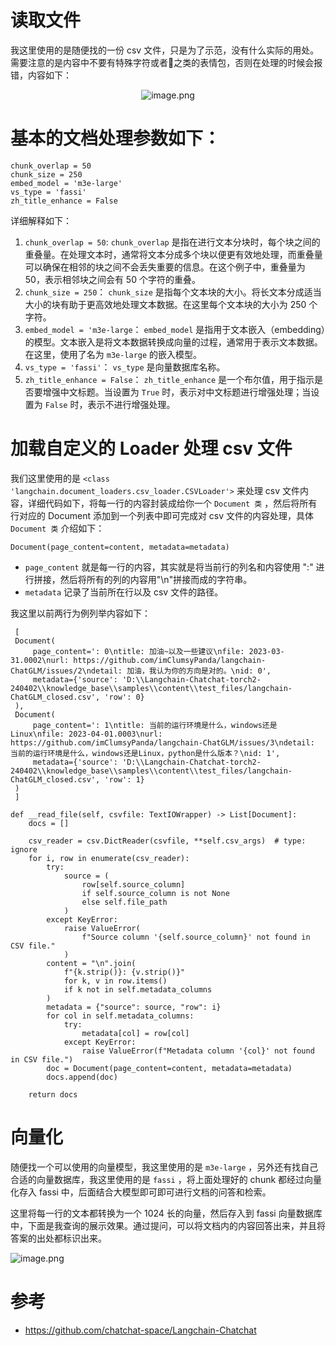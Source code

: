# 读取文件
我这里使用的是随便找的一份 csv 文件，只是为了示范，没有什么实际的用处。需要注意的是内容中不要有特殊字符或者🤫之类的表情包，否则在处理的时候会报错，内容如下：

<p align=center><img src="https://p6-juejin.byteimg.com/tos-cn-i-k3u1fbpfcp/8bed973eedb64cfd80caa65664192150~tplv-k3u1fbpfcp-jj-mark:0:0:0:0:q75.image#?w=1602&h=635&s=183858&e=png&b=fdfdfd" alt="image.png"  /></p>

# 基本的文档处理参数如下：

```
chunk_overlap = 50
chunk_size = 250
embed_model = 'm3e-large'
vs_type = 'fassi'
zh_title_enhance = False
```

详细解释如下：

1.  `chunk_overlap = 50`: `chunk_overlap` 是指在进行文本分块时，每个块之间的重叠量。在处理文本时，通常将文本分成多个块以便更有效地处理，而重叠量可以确保在相邻的块之间不会丢失重要的信息。在这个例子中，重叠量为 50，表示相邻块之间会有 50 个字符的重叠。
1.  `chunk_size = 250`： `chunk_size` 是指每个文本块的大小。将长文本分成适当大小的块有助于更高效地处理文本数据。在这里每个文本块的大小为 250 个字符。
1.  `embed_model = 'm3e-large`： `embed_model` 是指用于文本嵌入（embedding）的模型。文本嵌入是将文本数据转换成向量的过程，通常用于表示文本数据。在这里，使用了名为 `m3e-large` 的嵌入模型。
1.  `vs_type = 'fassi'`： `vs_type` 是向量数据库名称。
1.  `zh_title_enhance = False`： `zh_title_enhance` 是一个布尔值，用于指示是否要增强中文标题。当设置为 `True` 时，表示对中文标题进行增强处理；当设置为 `False` 时，表示不进行增强处理。

# 加载自定义的 Loader 处理 csv 文件


我们这里使用的是 `<class 'langchain.document_loaders.csv_loader.CSVLoader'>` 来处理 csv 文件内容，详细代码如下，将每一行的内容封装成给你一个 `Document 类` ，然后将所有行对应的 Document 添加到一个列表中即可完成对 csv 文件的内容处理，具体  `Document 类` 介绍如下：

```
Document(page_content=content, metadata=metadata)
```
- `page_content` 就是每一行的内容，其实就是将当前行的列名和内容使用 ":" 进行拼接，然后将所有的列的内容用"\n"拼接而成的字符串。
- `metadata` 记录了当前所在行以及 csv 文件的路径。

我这里以前两行为例列举内容如下：


     [
     Document(
         page_content=': 0\ntitle: 加油~以及一些建议\nfile: 2023-03-31.0002\nurl: https://github.com/imClumsyPanda/langchain-ChatGLM/issues/2\ndetail: 加油，我认为你的方向是对的。\nid: 0', 
         metadata={'source': 'D:\\Langchain-Chatchat-torch2-240402\\knowledge_base\\samples\\content\\test_files/langchain-ChatGLM_closed.csv', 'row': 0}
     ), 
     Document(
         page_content=': 1\ntitle: 当前的运行环境是什么，windows还是Linux\nfile: 2023-04-01.0003\nurl: https://github.com/imClumsyPanda/langchain-ChatGLM/issues/3\ndetail: 当前的运行环境是什么，windows还是Linux，python是什么版本？\nid: 1', 
         metadata={'source': 'D:\\Langchain-Chatchat-torch2-240402\\knowledge_base\\samples\\content\\test_files/langchain-ChatGLM_closed.csv', 'row': 1}
     )
     ]

```
def __read_file(self, csvfile: TextIOWrapper) -> List[Document]:
    docs = []

    csv_reader = csv.DictReader(csvfile, **self.csv_args)  # type: ignore
    for i, row in enumerate(csv_reader):
        try:
            source = (
                row[self.source_column]
                if self.source_column is not None
                else self.file_path
            )
        except KeyError:
            raise ValueError(
                f"Source column '{self.source_column}' not found in CSV file."
            )
        content = "\n".join(
            f"{k.strip()}: {v.strip()}"
            for k, v in row.items()
            if k not in self.metadata_columns
        )
        metadata = {"source": source, "row": i}
        for col in self.metadata_columns:
            try:
                metadata[col] = row[col]
            except KeyError:
                raise ValueError(f"Metadata column '{col}' not found in CSV file.")
        doc = Document(page_content=content, metadata=metadata)
        docs.append(doc)

    return docs
```
# 向量化

 
随便找一个可以使用的向量模型，我这里使用的是 `m3e-large` ，另外还有找自己合适的向量数据库，我这里使用的是 `fassi` ，将上面处理好的 chunk 都经过向量化存入 fassi 中，后面结合大模型即可即可进行文档的问答和检索。

这里将每一行的文本都转换为一个 1024 长的向量，然后存入到 fassi 向量数据库中，下面是我查询的展示效果。通过提问，可以将文档内的内容回答出来，并且将答案的出处都标识出来。

![image.png](https://p3-juejin.byteimg.com/tos-cn-i-k3u1fbpfcp/80f2eb0f96a5484a9185ca72abd3b493~tplv-k3u1fbpfcp-jj-mark:0:0:0:0:q75.image#?w=1403&h=845&s=168180&e=png&b=fdfdfd)


# 参考
- https://github.com/chatchat-space/Langchain-Chatchat


